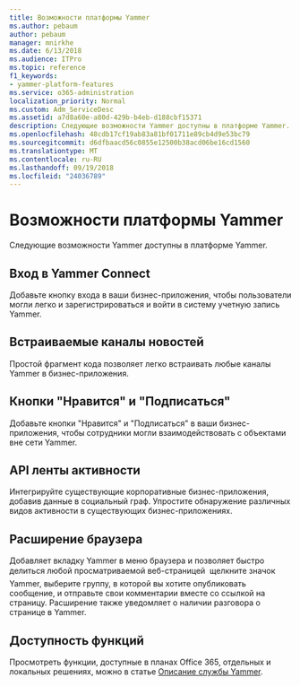 ```yaml
---
title: Возможности платформы Yammer
ms.author: pebaum
author: pebaum
manager: mnirkhe
ms.date: 6/13/2018
ms.audience: ITPro
ms.topic: reference
f1_keywords:
- yammer-platform-features
ms.service: o365-administration
localization_priority: Normal
ms.custom: Adm_ServiceDesc
ms.assetid: a7d8a60e-a80d-429b-b4eb-d188cbf15371
description: Следующие возможности Yammer доступны в платформе Yammer.
ms.openlocfilehash: 48cdb17cf19ab83a81bf01711e89cb4d9e53bc79
ms.sourcegitcommit: d6dfbaacd56c0855e12500b38acd06be16cd1560
ms.translationtype: MT
ms.contentlocale: ru-RU
ms.lasthandoff: 09/19/2018
ms.locfileid: "24036789"
---
```

# <a name="yammer-platform-features"></a>Возможности платформы Yammer

Следующие возможности Yammer доступны в платформе Yammer.
  
## <a name="yammer-connect-login"></a>Вход в Yammer Connect
<a name="bkmk_YammerConnectLogin"> </a>

Добавьте кнопку входа в ваши бизнес-приложения, чтобы пользователи могли легко и зарегистрироваться и войти в систему учетную запись Yammer.
  
## <a name="embeddable-feeds"></a>Встраиваемые каналы новостей
<a name="bkmk_EmbeddableFeeds"> </a>

Простой фрагмент кода позволяет легко встраивать любые каналы Yammer в бизнес-приложения.
  
## <a name="like-and-follow-buttons"></a>Кнопки "Нравится" и "Подписаться"
<a name="bkmk_LikeAndFollowButtons"> </a>

Добавьте кнопки "Нравится" и "Подписаться" в ваши бизнес-приложения, чтобы сотрудники могли взаимодействовать с объектами вне сети Yammer.
  
## <a name="activity-stream-api"></a>API ленты активности
<a name="bkmk_ActivityStreamAPI"> </a>

Интегрируйте существующие корпоративные бизнес-приложения, добавив данные в социальный граф. Упростите обнаружение различных видов активности в существующих бизнес-приложениях.
  
## <a name="browser-extension"></a>Расширение браузера
<a name="bkmk_BrowserExtension"> </a>

Добавляет вкладку Yammer в меню браузера и позволяет быстро делиться любой просматриваемой веб-страницей  щелкните значок Yammer, выберите группу, в которой вы хотите опубликовать сообщение, и отправьте свои комментарии вместе со ссылкой на страницу. Расширение также уведомляет о наличии разговора о странице в Yammer. 
  
## <a name="feature-availability"></a>Доступность функций
<a name="bkmk_BrowserExtension"> </a>

Просмотреть функции, доступные в планах Office 365, отдельных и локальных решениях, можно в статье [Описание службы Yammer](yammer-service-description.md).
  


